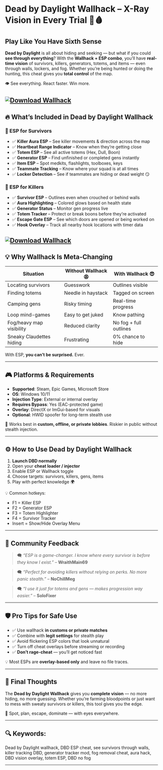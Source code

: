 # Dead by Daylight Wallhack – X-Ray Vision in Every Trial 🧠🩸

## Play Like You Have Sixth Sense

**Dead by Daylight** is all about hiding and seeking — but what if you could **see through everything**? With the **Wallhack + ESP combo**, you’ll have **real-time vision** of survivors, killers, generators, totems, and items — even through walls, lockers, and fog. Whether you’re being hunted or doing the hunting, this cheat gives you **total control** of the map.

👁️ See everything. React faster. Win more.

[![Download Wallhack](https://img.shields.io/badge/Download-Wallhack-blueviolet)](https://wecheaters.github.io/cheats/dead-by-daylight/)
---

## 🔥 What’s Included in Dead by Daylight Wallhack

### 👤 ESP for Survivors

* ✅ **Killer Aura ESP** – See killer movements & direction across the map
* ✅ **Heartbeat Range Indicator** – Know when they’re getting close
* ✅ **Totem ESP** – See all active totems (Hex, Dull, Boon)
* ✅ **Generator ESP** – Find unfinished or completed gens instantly
* ✅ **Item ESP** – Spot medkits, flashlights, toolboxes, keys
* ✅ **Teammate Tracking** – Know where your squad is at all times
* ✅ **Locker Detection** – See if teammates are hiding or dead weight 😏

### 🔪 ESP for Killers

* ✅ **Survivor ESP** – Outlines even when crouched or behind walls
* ✅ **Aura Highlighting** – Colored glows based on health state
* ✅ **Generator Status** – Monitor gen progress live
* ✅ **Totem Tracker** – Protect or break boons before they’re activated
* ✅ **Escape Gate ESP** – See which doors are opened or being worked on
* ✅ **Hook Overlay** – Track all nearby hook locations with timer data

[![Download Wallhack](https://repository-images.githubusercontent.com/829284259/26fa73e5-b095-4a43-827b-7cf9856b6ed6)](https://wecheaters.github.io/cheats/dead-by-daylight/)
---

## 💡 Why Wallhack Is Meta-Changing

| Situation                | Without Wallhack 😩 | With Wallhack 😎       |
| ------------------------ | ------------------- | ---------------------- |
| Locating survivors       | Guesswork           | Outlines visible       |
| Finding totems           | Needle in haystack  | Tagged on screen       |
| Camping gens             | Risky timing        | Real-time progress     |
| Loop mind-games          | Easy to get juked   | Know pathing           |
| Fog/heavy map visibility | Reduced clarity     | No fog + full outlines |
| Sneaky Claudettes hiding | Frustrating         | 0% chance to hide      |

With ESP, **you can’t be surprised.** Ever.

---

## 🎮 Platforms & Requirements

* **Supported**: Steam, Epic Games, Microsoft Store
* **OS**: Windows 10/11
* **Injection Type**: External or internal overlay
* **Requires Bypass**: Yes (EAC-protected game)
* **Overlay**: DirectX or ImGui-based for visuals
* **Optional**: HWID spoofer for long-term stealth use

🧠 Works best in **custom, offline, or private lobbies**. Riskier in public without stealth injection.

---

## ⚙️ How to Use Dead by Daylight Wallhack

1. **Launch DBD normally**
2. Open your **cheat loader / injector**
3. Enable ESP or Wallhack toggle
4. Choose targets: survivors, killers, gens, items
5. Play with perfect knowledge 🌍

💡 Common hotkeys:

* F1 = Killer ESP
* F2 = Generator ESP
* F3 = Totem Highlighter
* F4 = Survivor Tracker
* Insert = Show/Hide Overlay Menu

---

## 💬 Community Feedback

> 🗨️ *“ESP is a game-changer. I know where every survivor is before they know I exist.”* – **WraithMain69**

> 🗨️ *“Perfect for avoiding killers without relying on perks. No more panic stealth.”* – **NoChillMeg**

> 🗨️ *“I use it just for totems and gens — makes progression way easier.”* – **SoloFixer**

---

## 🛡️ Pro Tips for Safe Use

* ✅ Use wallhack **in customs or private matches**
* ✅ Combine with **legit settings** for stealth play
* ✅ Avoid flickering ESP colors that look unnatural
* ✅ Turn off cheat overlays before streaming or recording
* ✅ **Don’t rage-cheat** — you’ll get noticed fast

💡 Most ESPs are **overlay-based only** and leave no file traces.

---

## 🧠 Final Thoughts

The **Dead by Daylight Wallhack** gives you **complete vision** — no more hiding, no more guessing. Whether you’re farming bloodpoints or just want to mess with sweaty survivors or killers, this tool gives you the edge.

🎯 Spot, plan, escape, dominate — with eyes everywhere.

---

## 🔍 Keywords:

Dead by Daylight wallhack, DBD ESP cheat, see survivors through walls, killer tracking DBD, generator tracker mod, fog removal cheat, aura hack, DBD vision overlay, totem ESP, DBD no fog

---